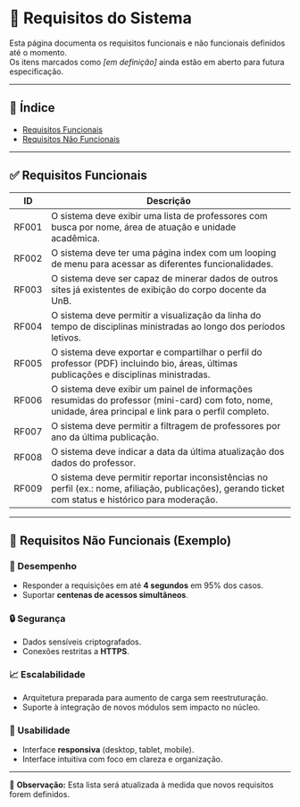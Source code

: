 # 📖 Requisitos do Sistema

Esta página documenta os requisitos funcionais e não funcionais definidos até o momento.  
Os itens marcados como *[em definição]* ainda estão em aberto para futura especificação.

---

## 📑 Índice

- [Requisitos Funcionais](#requisitos-funcionais)
- [Requisitos Não Funcionais](#requisitos-não-funcionais)

---

## ✅ Requisitos Funcionais

| ID     | Descrição                                                                 |
|--------|---------------------------------------------------------------------------|
| RF001  | O sistema deve exibir uma lista de professores com busca por nome, área de atuação e unidade acadêmica. |
| RF002  | O sistema deve ter uma página index com um looping de menu para acessar as diferentes funcionalidades. |
| RF003  | O sistema deve ser capaz de minerar dados de outros sites já existentes de exibição do corpo docente da UnB. |
| RF004  | O sistema deve permitir a visualização da linha do tempo de disciplinas ministradas ao longo dos períodos letivos. |
| RF005  | O sistema deve exportar e compartilhar o perfil do professor (PDF) incluindo bio, áreas, últimas publicações e disciplinas ministradas.                                                        |
| RF006  | O sistema deve exibir um painel de informações resumidas do professor (mini-card) com foto, nome, unidade, área principal e link para o perfil completo.                                                         |
| RF007  | O sistema deve permitir a filtragem de professores por ano da última publicação. |
| RF008  | O sistema deve indicar a data da última atualização dos dados do professor. |
| RF009  | O sistema deve permitir reportar inconsistências no perfil (ex.: nome, afiliação, publicações), gerando ticket com status e histórico para moderação.                                                         |

---

## 📜 Requisitos Não Funcionais (Exemplo)

### 🔧 Desempenho
- Responder a requisições em até **4 segundos** em 95% dos casos.  
- Suportar **centenas de acessos simultâneos**.  

### 🔒 Segurança
- Dados sensíveis criptografados.  
- Conexões restritas a **HTTPS**.  

### 📈 Escalabilidade
- Arquitetura preparada para aumento de carga  sem reestruturação.  
- Suporte à integração de novos módulos sem impacto no núcleo.  

### 🎨 Usabilidade
- Interface **responsiva** (desktop, tablet, mobile).   
- Interface intuitiva com foco em clareza e organização.

---

📌 **Observação:** Esta lista será atualizada à medida que novos requisitos forem definidos.
